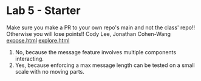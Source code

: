 # Lab 5 - Starter
Make sure you make a PR to your own repo's main and not the class' repo!! Otherwise you will lose points!!
Cody Lee, Jonathan Cohen-Wang
[expose.html](https://codywlee.github.io/Lab5_Starter/expose.html)
[explore.html](https://codywlee.github.io/Lab5_Starter/explore.html)

1. No, because the message feature involves multiple components interacting.
2. Yes, because enforcing a max message length can be tested on a small scale with no moving parts.
